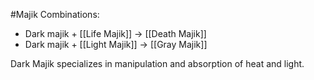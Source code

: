 #Majik 
Combinations:
- Dark majik + [[Life Majik]] → [[Death Majik]]
- Dark majik + [[Light Majik]] → [[Gray Majik]]

Dark Majik specializes in manipulation and absorption of heat and light. 